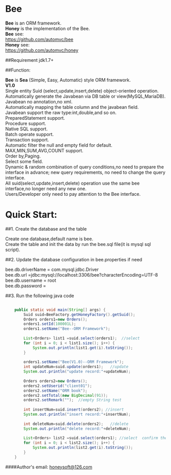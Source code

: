 
Bee
=========
**Bee** is an ORM framework.  
**Honey** is the implementation of the Bee.  
**Bee** see:  
https://github.com/automvc/bee  
**Honey** see:  
https://github.com/automvc/honey  


##Requirement
jdk1.7+

##Function: 

**Bee** is **Sea** (Simple, Easy, Automatic) style ORM framework.  
**V1.0**  
Single entity Suid (select,update,insert,delete) object-oriented operation.  
Automatically generate the Javabean via DB table or view(MySQL,MariaDB).  
Javabean no annotation,no xml.  
Automatically mapping the table column and the javabean field.  
Javabean support the raw type:int,double,and so on.  
PreparedStatement support.  
Procedure support.  
Native SQL support.  
Batch operate support.  
Transaction support.  
Automatic filter the null and empty field for default.  
MAX,MIN,SUM,AVG,COUNT support.  
Order by,Paging.  
Select some field.  
Dynamic & random combination of query conditions,no need to prepare the interface in advance; new query requirements, no need to change the query interface.  
All suid(select,update,insert,delete) operation use the same bee interface,no longer need any new one.  
Users/Developer only need to pay attention to the Bee interface.


Quick Start:
=========	
##1. Create the database and the table  

Create one database,default name is bee.  
Create the table and init the data by run the bee.sql file(it is mysql sql script).  

##2. Update the database configuration in bee.properties if need  

bee.db.driverName = com.mysql.jdbc.Driver  
bee.db.url =jdbc:mysql://localhost:3306/bee?characterEncoding=UTF-8  
bee.db.username = root  
bee.db.password =  

##3. Run the following java code  

```java
		
	public static void main(String[] args) {
		Suid suid=BeeFactory.getHoneyFactory().getSuid();
		Orders orders1=new Orders();
		orders1.setId(100001L);
		orders1.setName("Bee--ORM Framework");
		
		List<Orders> list1 =suid.select(orders1);  //select
		for (int i = 0; i < list1.size(); i++) {
			System.out.println(list1.get(i).toString());
		}
		
		orders1.setName("Bee(V1.0)--ORM Framework");
		int updateNum=suid.update(orders1);   //update
		System.out.println("update record:"+updateNum);
		
		Orders orders2=new Orders();
		orders2.setUserid("client01");
		orders2.setName("ORM book");
		orders2.setTotal(new BigDecimal(91));
		orders2.setRemark("");  //empty String test
		
		int insertNum=suid.insert(orders2); //insert
		System.out.println("insert record:"+insertNum);
		
		int deleteNum=suid.delete(orders2);   //delete
		System.out.println("delete record:"+deleteNum);
		
		List<Orders> list2 =suid.select(orders1); //select  confirm the data
		for (int i = 0; i < list2.size(); i++) {
			System.out.println(list2.get(i).toString());
		}
	}
```



####Author's email:    honeysoft@126.com  


